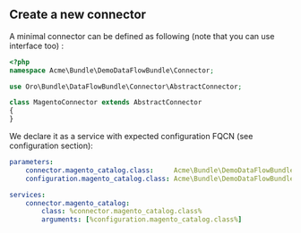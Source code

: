 Create a new connector
----------------------

A minimal connector can be defined as following (note that you can use interface too) :
```php
<?php
namespace Acme\Bundle\DemoDataFlowBundle\Connector;

use Oro\Bundle\DataFlowBundle\Connector\AbstractConnector;

class MagentoConnector extends AbstractConnector
{
}
```

We declare it as a service with expected configuration FQCN (see configuration section):
```yaml
parameters:
    connector.magento_catalog.class:     Acme\Bundle\DemoDataFlowBundle\Connector\MagentoConnector
    configuration.magento_catalog.class: Acme\Bundle\DemoDataFlowBundle\Configuration\MagentoConfiguration

services:
    connector.magento_catalog:
        class: %connector.magento_catalog.class%
        arguments: [%configuration.magento_catalog.class%]
```
